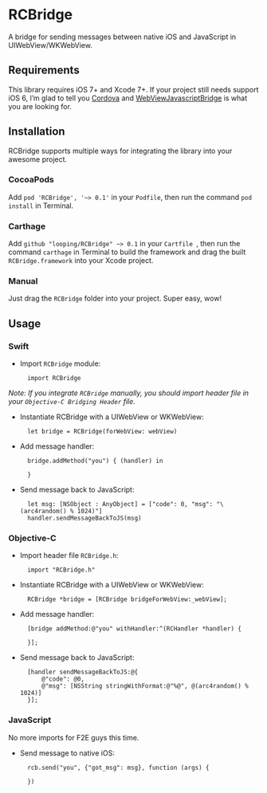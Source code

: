 # RCBridge
A bridge for sending messages between native iOS and JavaScript in UIWebView/WKWebView.

## Requirements
This library requires iOS 7+ and Xcode 7+. If your project still needs support iOS 6, I’m glad to tell you [Cordova][1] and [WebViewJavascriptBridge][2] is what you are looking for.


## Installation
RCBridge supports multiple ways for integrating the library into your awesome project.

### CocoaPods
Add `pod 'RCBridge', '~> 0.1'` in your `Podfile`, then run the command `pod install` in Terminal.

### Carthage
Add `github "looping/RCBridge" ~> 0.1` in your `Cartfile `, then run the command `carthage` in Terminal to build the framework and drag the built `RCBridge.framework` into your Xcode project.

### Manual
Just drag the `RCBridge` folder into your project. Super easy, wow!


## Usage
### Swift
- Import `RCBridge` module:

		import RCBridge

*Note: If you integrate `RCBridge` manually, you should import header file in your `Objective-C Bridging Header` file.*

- Instantiate RCBridge with a UIWebView or WKWebView:

		let bridge = RCBridge(forWebView: webView)

- Add message handler:

		bridge.addMethod("you") { (handler) in
		
		}

- Send message back to JavaScript:

		let msg: [NSObject : AnyObject] = ["code": 0, "msg": "\(arc4random() % 1024)"]
		handler.sendMessageBackToJS(msg)

### Objective-C
- Import header file `RCBridge.h`:

		import "RCBridge.h"

- Instantiate RCBridge with a UIWebView or WKWebView:

		RCBridge *bridge = [RCBridge bridgeForWebView:_webView];

- Add message handler:

		[bridge addMethod:@"you" withHandler:^(RCHandler *handler) {
		
		}];

- Send message back to JavaScript:

		[handler sendMessageBackToJS:@{
			@"code": @0,
			@"msg": [NSString stringWithFormat:@"%@", @(arc4random() % 1024)]
		}];

### JavaScript
No more imports for F2E guys this time.

- Send message to native iOS:

		rcb.send("you", {"got_msg": msg}, function (args) {
		
		})

[1]:	https://github.com/apache/cordova-ios
[2]:	https://github.com/marcuswestin/WebViewJavascriptBridge